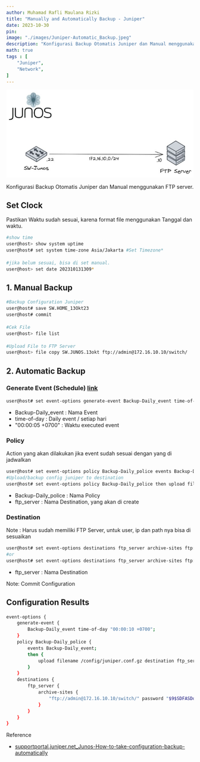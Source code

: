 ```yaml
---
author: Muhamad Rafli Maulana Rizki
title: "Manually and Automatically Backup - Juniper"
date: 2023-10-30
pin: 
image: "./images/Juniper-Automatic_Backup.jpeg"
description: "Konfigurasi Backup Otomatis Juniper dan Manual menggunakan FTP server"
math: true
tags : [
    "Juniper",
    "Network",
]
---
```


![Topologi](./images/Juniper-Automatic_Backup.jpeg "Topologi")

Konfigurasi Backup Otomatis Juniper dan Manual menggunakan FTP server. 

## Set Clock
Pastikan Waktu sudah sesuai, karena format file menggunakan Tanggal dan waktu.

```bash
#show time 
user@host> show system uptime 
user@host# set system time-zone Asia/Jakarta #Set Timezone*

#jika belum sesuai, bisa di set manual.
user@host> set date 202310131309* 
```
## 1. Manual Backup
```bash
#Backup Configuration Juniper
user@host# save SW.HOME_13Okt23
user@host# commit

#Cek File
user@host> file list

#Upload File to FTP Server
user@host> file copy SW.JUNOS.13okt ftp://admin@172.16.10.10/switch/
```

## 2. Automatic Backup

### <b>Generate Event</b> (Schedule) [link](https://www.juniper.net/documentation/us/en/software/junos/automation-scripting/topics/ref/statement/generate-event-edit-event-options.html)

```sh
user@host# set event-options generate-event Backup-Daily_event time-of-day "00:00:05 +0700"
```
- Backup-Daily_event : Nama Event
- time-of-day        : Daily event / setiap hari
- "00:00:05 +0700"   : Waktu executed event

### <b>Policy</b>
Action yang akan dilakukan jika event sudah sesuai dengan yang di jadwalkan
```sh
user@host# set event-options policy Backup-Daily_police events Backup-Daily_event
#Upload/backup config juniper to destination
user@host# set event-options policy Backup-Daily_police then upload filename /config/juniper.conf.gz destination ftp_server
```
- Backup-Daily_police : Nama Policy
- ftp_server          : Nama Destination, yang akan di create

### <b>Destination</b>
Note : Harus sudah memiliki FTP Server, untuk user, ip dan path nya bisa di sesuaikan
```bash
user@host# set event-options destinations ftp_server archive-sites ftp://admin@172.16.10.10/switch/ password test112233
#or
user@host# set event-options destinations ftp_server archive-sites ftp://admin:test112233@172.16.10.10/switch/
```
- ftp_server : Nama Destination

Note: Commit Configuration

## Configuration Results
```bash
event-options {
    generate-event {
        Backup-Daily_event time-of-day "00:00:10 +0700";
    }
    policy Backup-Daily_police {
        events Backup-Daily_event;
        then {
            upload filename /config/juniper.conf.gz destination ftp_server;
        }
    }
    destinations {
        ftp_server {
            archive-sites {
                "ftp://admin@172.16.10.10/switch/" password "$9$SDFASDdfsdfsdfSDsfsdFSDd"; ## SECRET-DATA
            }
        }
    }
}
```

Reference
- [supportportal.juniper.net_Junos-How-to-take-configuration-backup-automatically](https://supportportal.juniper.net/s/article/Junos-How-to-take-configuration-backup-automatically?language=en_US)